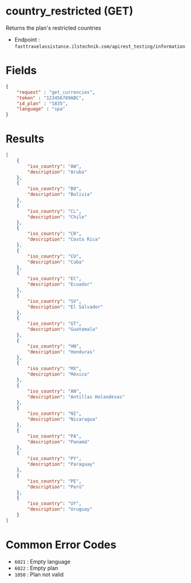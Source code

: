 # country_restricted (GET)

Returns the plan's restricted countries

* Endpoint : ```fasttravelassistance.ilstechnik.com/apirest_testing/information```

# Fields

```JSON
{
    "request" : "get_currencies",
    "token" : "123456789ABC",
    "id_plan" : "1835",
    "language" : "spa"
}
```

# Results

```JSON
[
    {
        "iso_country": "AW",
        "description": "Aruba"
    },
    {
        "iso_country": "BO",
        "description": "Bolivia"
    },
    {
        "iso_country": "CL",
        "description": "Chile"
    },
    {
        "iso_country": "CR",
        "description": "Costa Rica"
    },
    {
        "iso_country": "CU",
        "description": "Cuba"
    },
    {
        "iso_country": "EC",
        "description": "Ecuador"
    },
    {
        "iso_country": "SV",
        "description": "El Salvador"
    },
    {
        "iso_country": "GT",
        "description": "Guatemala"
    },
    {
        "iso_country": "HN",
        "description": "Honduras"
    },
    {
        "iso_country": "MX",
        "description": "México"
    },
    {
        "iso_country": "AN",
        "description": "Antillas Holandesas"
    },
    {
        "iso_country": "NI",
        "description": "Nicaragua"
    },
    {
        "iso_country": "PA",
        "description": "Panamá"
    },
    {
        "iso_country": "PY",
        "description": "Paraguay"
    },
    {
        "iso_country": "PE",
        "description": "Perú"
    },
    {
        "iso_country": "UY",
        "description": "Uruguay"
    }
]
```

# Common Error Codes

* ```6021``` : Empty language
* ```6022``` : Empty plan
* ```1050``` : Plan not valid
